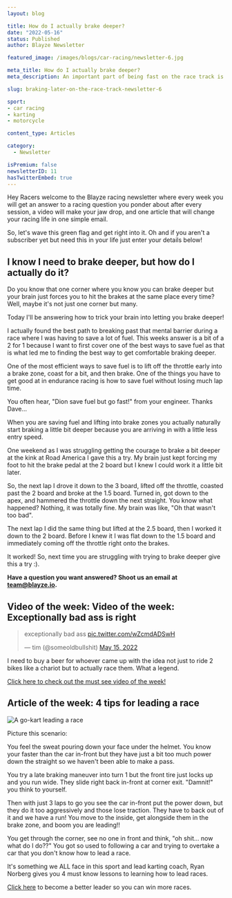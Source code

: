 ```yaml
---
layout: blog

title: How do I actually brake deeper?
date: "2022-05-16"
status: Published
author: Blayze Newsletter

featured_image: /images/blogs/car-racing/newsletter-6.jpg

meta_title: How do I actually brake deeper?
meta_description: An important part of being fast on the race track is braking late.  In this weeks newsletter we break down how to actually star braking deeper.

slug: braking-later-on-the-race-track-newsletter-6

sport:
- car racing
- karting
- motorcycle

content_type: Articles

category:
  - Newsletter

isPremium: false
newsletterID: 11
hasTwitterEmbed: true
---
```



Hey Racers welcome to the Blayze racing newsletter where every week you will get an answer to a racing question you ponder about after every session, a video will make your jaw drop, and one article that will change your racing life in one simple email. 

So, let's wave this green flag and get right into it.  Oh and if you aren't a subscriber yet but need this in your life just enter your details below!

<div class="_form_11"></div>

## I know I need to brake deeper, but how do I actually do it?

Do you know that one corner where you know you can brake deeper but your brain just forces you to hit the brakes at the same place every time?  Well, maybe it's not just one corner but many.  

Today I'll be answering how to trick your brain into letting you brake deeper!

I actually found the best path to breaking past that mental barrier during a race where I was having to save a lot of fuel.  This weeks answer is a bit of a 2 for 1 because I want to first cover one of the best ways to save fuel as that is what led me to finding the best way to get comfortable braking deeper.

One of the most efficient ways to save fuel is to lift off the throttle early into a brake zone, coast for a bit, and then brake.  One of the things you have to get good at in endurance racing is how to save fuel without losing much lap time.

You often hear, "Dion save fuel but go fast!" from your engineer.  Thanks Dave... 

When you are saving fuel and lifting into brake zones you actually naturally start braking a little bit deeper because you are arriving in with a little less entry speed.

One weekend as I was struggling getting the courage to brake a bit deeper at the kink at Road America I gave this a try.  My brain just kept forcing my foot to hit the brake pedal at the 2 board but I knew I could work it a little bit later.

So, the next lap I drove it down to the 3 board, lifted off the throttle, coasted past the 2 board and broke at the 1.5 board.  Turned in, got down to the apex, and hammered the throttle down the next straight.  You know what happened?  Nothing, it was totally fine.  My brain was like, "Oh that wasn't too bad".

The next lap I did the same thing but lifted at the 2.5 board, then I worked it down to the 2 board.  Before I knew it I was flat down to the 1.5 board and immediately coming off the throttle right onto the brakes.

It worked!  So, next time you are struggling with trying to brake deeper give this a try :).

**Have a question you want answered?  Shoot us an email at [team@blayze.io](mailto:team@blayze.io).**



## Video of the week:  Video of the week:  Exceptionally bad ass is right

<blockquote class="twitter-tweet"><p lang="en" dir="ltr">exceptionally bad ass <a href="https://t.co/wZcmdADSwH">pic.twitter.com/wZcmdADSwH</a></p>&mdash; tim (@someoldbulIshit) <a href="https://twitter.com/someoldbulIshit/status/1525741757887021056?ref_src=twsrc%5Etfw">May 15, 2022</a></blockquote>



I need to buy a beer for whoever came up with the idea not just to ride 2 bikes like a chariot but to actually race them.  What a legend.

[Click here to check out the must see video of the week!](https://twitter.com/someoldbulishit/status/1525741757887021056?s=21&t=R4Oyz_6Fwh23iULEa7ri1Q)



## Article of the week: 4 tips for leading a race

<img alt="A go-kart leading a race" src="https://blayze.io/assets/images/blogs/car-racing/breathing-2.gif">

Picture this scenario:

You feel the sweat pouring down your face under the helmet.  You know your faster than the car in-front but they have just a bit too much power down the straight so we haven't been able to make a pass.

You try a late braking maneuver into turn 1 but the front tire just locks up and you run wide.  They slide right back in-front at corner exit.  "Damnit!" you think to yourself.  

Then with just 3 laps to go you see the car in-front put the power down, but they do it too aggressively and those lose traction.  They have to back out of it and we have a run!  You move to the inside, get alongside them in the brake zone, and boom you are leading!!

You get through the corner, see no one in front and think, "oh shit... now what do I do??"  You got so used to following a car and trying to overtake a car that you don't know how to lead a race.

It's something we ALL face in this sport and lead karting coach, Ryan Norberg gives you 4 must know lessons to learning how to lead races.

[Click here](https://blayze.io/blog/karting/four-tips-for-leading-a-race) to become a better leader so you can win more races.